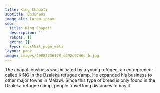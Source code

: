 ```yaml
---
title: King Chapati
subtitle: Business
image_alt: lorem-ipsum
seo:
  title: King Chapati
  description: ''
  robots: []
  extra: []
  type: stackbit_page_meta
layout: page
image: images/49083236178_c692c9746d_b.jpg
---
```

The chapati business was initiated by a young refugee, an entrepreneur called KING in the Dzaleka refugee camp. He expanded his business to other major towns in Malawi. Since this type of bread is only found in the Dzaleka refugee camp, people travel long distances to buy it.





